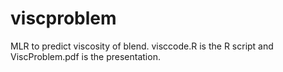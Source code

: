 # viscproblem
MLR to predict viscosity of blend. 
visccode.R is the R script and ViscProblem.pdf is the presentation. 
